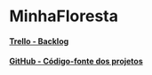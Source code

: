 # MinhaFloresta

#### [Trello - Backlog](https://trello.com/b/t1k3eRAq/minha-floresta)
#### [GitHub - Código-fonte dos projetos](https://github.com/gustavoandradebh/MinhaFloresta)
